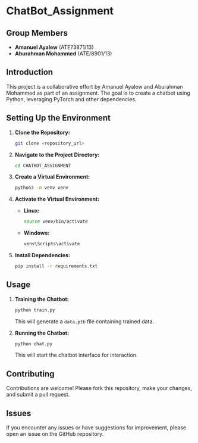 # ChatBot_Assignment

## Group Members 
- **Amanuel Ayalew** (ATE?3871/13)
- **Aburahman Mohammed** (ATE/8901/13)

## Introduction
This project is a collaborative effort by Amanuel Ayalew and Aburahman Mohammed as part of an assignment. The goal is to create a chatbot using Python, leveraging PyTorch and other dependencies.

## Setting Up the Environment

1. **Clone the Repository:**
    ```bash
    git clone <repository_url>
    ```

2. **Navigate to the Project Directory:**
    ```bash
    cd CHATBOT_ASSIGNMENT
    ```

3. **Create a Virtual Environment:**
    ```bash
    python3 -m venv venv
    ```

4. **Activate the Virtual Environment:**
   - **Linux:**
     ```bash
     source venv/bin/activate
     ```
   - **Windows:**
     ```bash
     venv\Scripts\activate
     ```

5. **Install Dependencies:**
    ```bash
    pip install -r requirements.txt
    ```

## Usage

1. **Training the Chatbot:**
    ```bash
    python train.py
    ```
    This will generate a `data.pth` file containing trained data.

2. **Running the Chatbot:**
    ```bash
    python chat.py
    ```
    This will start the chatbot interface for interaction.

## Contributing
Contributions are welcome! Please fork this repository, make your changes, and submit a pull request.

## Issues
If you encounter any issues or have suggestions for improvement, please open an issue on the GitHub repository.


